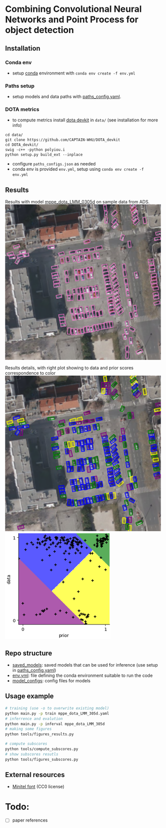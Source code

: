 # Combining Convolutional Neural Networks and Point Process for object detection


## Installation

### Conda env
- setup [conda](https://conda.io/projects/conda/en/latest/user-guide/install/index.html) environment with `conda env create -f env.yml`

### Paths setup
- setup models and data paths with [paths_config.yaml](paths_config.yaml).


### DOTA metrics
- to compute metrics install [dota devkit](https://github.com/CAPTAIN-WHU/DOTA_devkit) in `data/` (see installation for more info)
```
cd data/
git clone https://github.com/CAPTAIN-WHU/DOTA_devkit
cd DOTA_devkit/
swig -c++ -python polyiou.i
python setup.py build_ext --inplace
```
- configure `paths_configs.json` as needed
- conda env is provided `env.yml`, setup using `conda env create -f env.yml`


## Results

Results with model [mppe_dota_LMM_0305d](model_configs/mppe/dota/mppe_dota_LMM_0305d.yaml) on sample data from ADS.
![Alt text](examples/ads/p0005_mpp+cnn_B.png)


Results details, with right plot showing to data and prior scores correspondence to color 
![Alt text](examples/ads/p0005_mpp+cnn_B_details.png)![Alt text](examples/ads/p0005_mpp+cnn_B_scoresplot.png)

## Repo structure

- [saved_models](saved_models): saved models that can be used for inference (use setup in [paths_config.yaml](paths_config.yaml))
- [env.yml](env.yml): file defining the conda environment suitable to run the code
- [model_configs](model_configs): config files for models


## Usage example

```bash
# training (use -o to overwrite existing model)
python main.py -p train mppe_dota_LMM_305d.yaml
# inferrence and evalution
python main.py -p inferval mppe_dota_LMM_305d
# making some figures
python tools/figures_results.py
```

```bash
# compute subscores
python tools/compute_subscores.py
# show subscores resutls
python tools/figures_subscores.py
```


## External resources
- [Minitel font](https://github.com/Zigazou/Minitel-Canvas) (CC0 license)

# Todo:
- [ ] paper references
